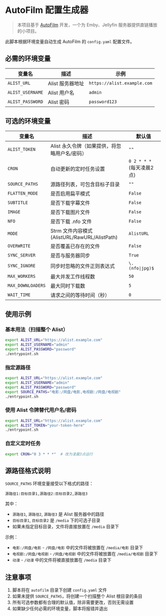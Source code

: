 # AutoFilm 配置生成器

> 本项目基于 [AutoFilm](https://github.com/Akimio521/AutoFilm) 开发，一个为 Emby、Jellyfin 服务器提供直链播放的小项目。

此脚本根据环境变量自动生成 AutoFilm 的 `config.yaml` 配置文件。

## 必需的环境变量

| 变量名 | 描述 | 示例 |
|--------|------|------|
| `ALIST_URL` | Alist 服务器地址 | `https://alist.example.com` |
| `ALIST_USERNAME` | Alist 用户名 | `admin` |
| `ALIST_PASSWORD` | Alist 密码 | `password123` |

## 可选的环境变量

| 变量名 | 描述 | 默认值 |
|--------|------|--------|
| `ALIST_TOKEN` | Alist 永久令牌（如果提供，将忽略用户名/密码） | `""` |
| `CRON` | 自动更新的定时任务设置 | `0 2 * * *` (每天凌晨2点) |
| `SOURCE_PATHS` | 源路径列表，可包含目标子目录 | `""` |
| `FLATTEN_MODE` | 是否启用扁平模式 | `False` |
| `SUBTITLE` | 是否下载字幕文件 | `False` |
| `IMAGE` | 是否下载图片文件 | `False` |
| `NFO` | 是否下载 .nfo 文件 | `False` |
| `MODE` | Strm 文件内容模式 (AlistURL/RawURL/AlistPath) | `AlistURL` |
| `OVERWRITE` | 是否覆盖已存在的文件 | `False` |
| `SYNC_SERVER` | 是否与服务器同步 | `True` |
| `SYNC_IGNORE` | 同步时忽略的文件正则表达式 | `\.(nfo\|jpg)$` |
| `MAX_WORKERS` | 最大并发工作线程数 | `50` |
| `MAX_DOWNLOADERS` | 最大同时下载数 | `5` |
| `WAIT_TIME` | 请求之间的等待时间（秒） | `0` |

## 使用示例

### 基本用法（扫描整个 Alist）
```bash
export ALIST_URL="https://alist.example.com"
export ALIST_USERNAME="admin"
export ALIST_PASSWORD="password"
./entrypoint.sh
```

### 指定源路径
```bash
export ALIST_URL="https://alist.example.com"
export ALIST_USERNAME="admin"
export ALIST_PASSWORD="password"
export SOURCE_PATHS="电影:/网盘/电影,电视剧:/网盘/电视剧"
./entrypoint.sh
```

### 使用 Alist 令牌替代用户名/密码
```bash
export ALIST_URL="https://alist.example.com"
export ALIST_TOKEN="your-token-here"
./entrypoint.sh
```

### 自定义定时任务
```bash
export CRON="0 3 * * *"  # 改为凌晨3点运行
```

## 源路径格式说明

`SOURCE_PATHS` 环境变量接受以下格式的路径：
```
源路径1:目标目录1,源路径2:目标目录2,源路径3
```

其中：
- `源路径1`, `源路径2`, `源路径3` 是 Alist 服务器中的路径
- `目标目录1`, `目标目录2` 是 `/media` 下的可选子目录
- 如果未指定目标目录，文件将直接放置在 `/media` 目录下

示例：
- `电影:/网盘/电影` - `/网盘/电影` 中的文件将被放置在 `/media/电影` 目录下
- `电视剧:/网盘/电视剧` - `/网盘/电视剧` 中的文件将被放置在 `/media/电视剧` 目录下
- `动漫` - `/动漫` 中的文件将被直接放置在 `/media` 目录下

## 注意事项

1. 脚本将在 `autofilm` 目录下创建 `config.yaml` 文件
2. 如果未提供 `SOURCE_PATHS`，将创建一个扫描整个 Alist 根目录的条目
3. 所有可选参数都有合理的默认值，除非需要更改，否则无需设置
4. 如果缺少任何必需的环境变量，脚本将报错并退出 